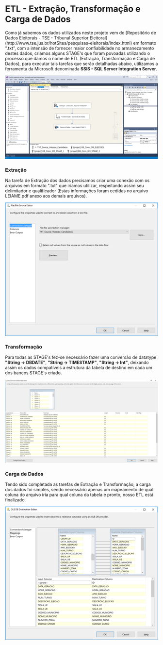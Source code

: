 # ETL - Extração, Transformação e Carga de Dados #

<p> Como já sabemos os dados utilizados neste projeto vem do [Repositório de Dados Eleitorais - TSE - Tribunal Superior Eleitoral](http://www.tse.jus.br/hotSites/pesquisas-eleitorais/index.html) em formato ".txt", com a intensão de fornecer maior confiabilidade no armanezamento destes dados, criamos alguns STAGE's que foram povoadas utilizando o processo que damos o nome de ETL (Extração, Transformação e Carga de Dados), para executar tais tarefas que serão detalhadas abaixo, utilizamos a ferramenta da Microsoft denominada <strong>SSIS - SQL Server Integration Server</strong>.</p>

![SSIS - Exemplo de Solução SSIS](./img/SSIS_ExemploDeSolution.png)

### Extração ###

<p> Na tarefa de Extração dos dados precisamos criar uma conexão com os arquivos em formato ".txt" que iriamos utilizar, respeitando assim seu delimitador e qualificador (Estas informações foram cedidas no arquivo LEIAME.pdf anexo aos demais arquivos).</p>

![SSIS - Exemplo Extração De Dados](./img/SSIS_ExemploDeExtracaoDeDados.png)

### Transformação ###

<p> Para todas as STAGE's fez-se necessário fazer uma conversão de datatype <strong>"String -> DBDATE"</strong>, <strong>"String -> TIMESTAMP"</strong>, <strong>"String -> Int"</strong>, deixando assim os dados compatíveis a estrutura da tabela de destino em cada um dos bancos STAGE's criado.</p>

![SSIS - Exemplo Transformação De Dados](./img/SSIS_ExemploDeTransformacaoDeDados.png)

### Carga de Dados ###

<p> Tendo sido completada as tarefas de Extração e Transformação, a carga dos dados foi simples, sendo necessário apenas um mapeamento de qual coluna do arquivo iria para qual coluna da tabela e pronto, nosso ETL está finalizado.</p>

![SSIS - Exemplo Carga De Dados](./img/SSIS_ExemploDeCargaDeDados.png)